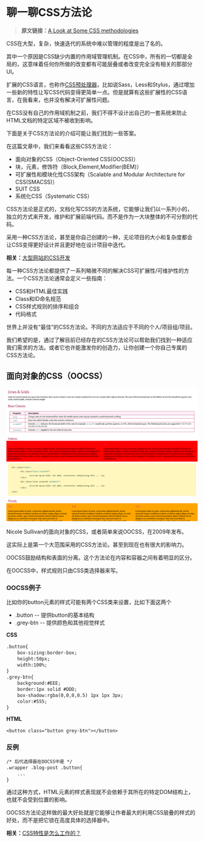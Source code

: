 # 聊一聊CSS方法论

> **原文链接：**[A Look at Some CSS methodologies]()

CSS在大型，复杂，快速迭代的系统中难以管理的程度是出了名的。

其中一个原因是CSS缺少内置的作用域管理机制。在CSS中，所有的一切都是全局的，这意味着任何你所做的改变都有可能层叠或者改变完全没有相关的那部分UI。

扩展的CSS语言，也称作[CSS预处理器](http://sixrevisions.com/elsewhere-on-the-web/the-best-css-preprocessors-right-now/)，比如说Sass，Less和Stylus，通过增加一些新的特性让写CSS代码变得更简单一点。但是就算有这些扩展性的CSS语言，在我看来，也并没有解决可扩展性问题。

在CSS没有自己的作用域机制之前，我们不得不设计出自己的一套系统来防止HTML文档的特定区域不被收到影响。

下面是关于CSS方法论的介绍可能让我们找到一些答案。

在这篇文章中，我们来看看这些CSS方法论：

- 面向对象的CSS（Object-Oriented CSS(OOCSS)）
- 块，元素，修饰符（Block,Element,Modifier(BEM)）
- 可扩展性和模块化性CSS架构（Scalable and Modular Architecture for CSS(SMACSS)）
- SUIT CSS
- 系统化CSS（Systematic CSS）

CSS方法论是正式的，文档化写CSS的方法系统，它能够让我们以一系列小的，独立的方式来开发，维护和扩展前端代码。而不是作为一大块整体的不可分割的代码。

采用一种CSS方法论，甚至是你自己创建的一种，无论项目的大小和复杂度都会让CSS变得更好设计并且更好地在设计项目中迭代。

**相关：**[大型网站的CSS开发](http://sixrevisions.com/css/css-development-at-large-sites/)

每一种CSS方法论都提供了一系列略微不同的解决CSS可扩展性/可维护性的方法。一个CSS方法论通常会定义一些指南：

- CSS和HTML最佳实践
- Class和ID命名规范
- CSS样式规则的排序和组合
- 代码格式

世界上并没有“最佳”的CSS方法论。不同的方法适应于不同的个人/项目组/项目。

我们希望的是，通过了解目前已经存在的CSS方法论可以帮助我们找到一种适应我们需求的方法。或者它也许能激发你的创造力，让你创建一个你自己专属的CSS方法论。

## 面向对象的CSS（OOCSS）

![lines and grids](imgs\css-methodologies\object-oriented-css.png)

Nicole Sullivan的面向对象的CSS，或者简单来说OOCSS，在2009年发布。

这实际上是第一个大范围采用的CSS方法论。甚至到现在也有很大的影响力。

OOCSS鼓励结构和表面的分离。这个方法论在内容和容器之间有着明显的区分。

在OOCSS中，样式规则只由CSS类选择器来写。

### OOCSS例子

比如你的button元素的样式可能有两个CSS类来设置，比如下面这两个

- .button -- 提供button的基本结构
- .grey-btn -- 提供颜色和其他视觉样式

**CSS**

	.button{
		box-sizing:border-box;
		height:50px;
		width:100%;
	}
	.grey-btn{
		background:#EEE;
		border:1px solid #DDD;
		box-shadow:rgba(0,0,0,0.5) 1px 1px 3px;
		color:#555;
	}

**HTML**

	<button class="button grey-btn"></button>

### 反例

	/* 后代选择器在OOCSS中是 */
	.wrapper .blog-post .button{
		...
	}

通过这种方式，HTML元素的样式表现就不会依赖于其所在的特定DOM结构上，也就不会受到位置的影响。

OOCSS方法论这样做的最大好处就是它能够让作者最大的利用CSS层叠的样式的好处，而不是把它锁在高度具体的选择器中。

**相关：**[CSS特性是怎么工作的？](http://sixrevisions.com/css/css-specificity/)

